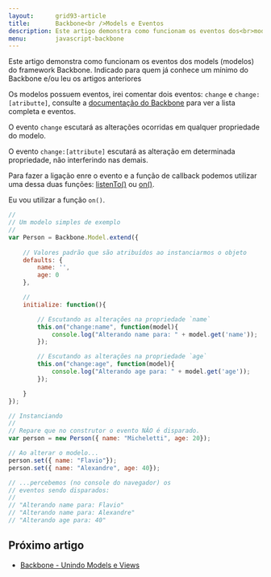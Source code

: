```yaml
---
layout:      grid93-article
title:       Backbone<br />Models e Eventos
description: Este artigo demonstra como funcionam os eventos dos<br>modelos do framework Backbone para JavaScript
menu:        javascript-backbone
---
```


Este artigo demonstra como funcionam os eventos dos models (modelos) do framework Backbone.
Indicado para quem já conhece um mínimo do Backbone e/ou leu os artigos anteriores

Os modelos possuem eventos, irei comentar dois eventos: `change` e `change:[atributte]`, consulte a 
[documentação do Backbone](http://backbonejs.org/#Events-catalog "link-externo") para ver a lista completa e eventos.

O evento `change` escutará as alterações ocorridas em qualquer propriedade do modelo.

O evento `change:[attribute]` escutará as alteração em determinada propriedade, não interferindo nas demais.

Para fazer a ligação enre o evento e a função de callback podemos utilizar uma dessa duas funções:
[listenTo()](http://backbonejs.org/#Events-listenTo "link-externo") ou
[on()](http://backbonejs.org/#Events-on "link-externo").

Eu vou utilizar a função `on()`.

```javascript
//
// Um modelo simples de exemplo
//
var Person = Backbone.Model.extend({
    
    // Valores padrão que são atribuídos ao instanciarmos o objeto
    defaults: {
        name: '',
        age: 0
    },

    // 
    initialize: function(){

        // Escutando as alterações na propriedade `name`
        this.on("change:name", function(model){
            console.log("Alterando name para: " + model.get('name'));
        });

        // Escutando as alterações na propriedade `age`
        this.on("change:age", function(model){
            console.log("Alterando age para: " + model.get('age'));
        });

    }
});

// Instanciando
//
// Repare que no construtor o evento NÂO é disparado.
var person = new Person({ name: "Micheletti", age: 20});

// Ao alterar o modelo...
person.set({ name: "Flavio"});
person.set({ name: "Alexandre", age: 40});

// ...percebemos (no console do navegador) os
// eventos sendo disparados:
//
// "Alterando name para: Flavio"
// "Alterando name para: Alexandre"
// "Alterando age para: 40"

```


Próximo artigo
--

- [Backbone - Unindo Models e Views](/javascript/backbone-models-views/)